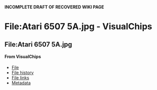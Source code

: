 **INCOMPLETE DRAFT OF RECOVERED WIKI PAGE**

# File:Atari 6507 5A.jpg - VisualChips

## File:Atari 6507 5A.jpg

#### From VisualChips

- [File](#file)
- [File history](#filehistory)
- [File links](#filelinks)
- [Metadata](#metadata)

